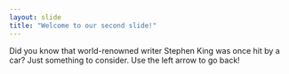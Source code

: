 ```yaml
---
layout: slide
title: "Welcome to our second slide!"
---
```

Did you know that world-renowned writer Stephen King was once hit by a car? Just something to consider.
Use the left arrow to go back!
